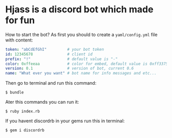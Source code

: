 # Hjass is a discord bot which made for fun

How to start the bot?
As first you should to create a `yaml/config.yml` file with content:

```yaml
token: "abCdEfGhI"         # your bot token
id: 12345678               # client id
prefix: "!"                # default value is "-"
color: 0xffeeaa            # color for embed, default value is 0xff3375
version: 0.1               # version of bot, current 0.6
name: "What ever you want" # bot name for info messages and etc...
```
Then go to terminal and run this command:
```console
$ bundle
```

Ater this commands you can run it:
```console
$ ruby index.rb
```

If you havent discordrb in your gems run this in terminal:
```console
$ gem i discordrb
```
